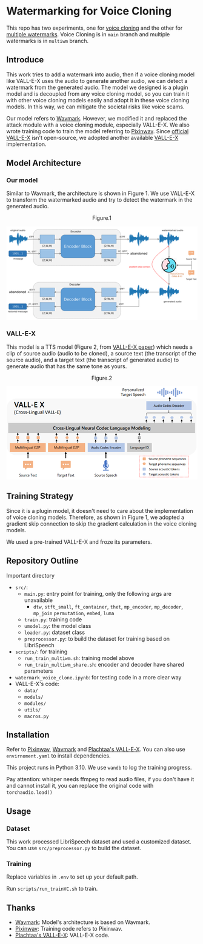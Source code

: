 # Watermarking for Voice Cloning

This repo has two experiments, one for [voice cloning](https://github.com/ObsisMc/watermarking/tree/main) and 
the other for [multiple watermarks](https://github.com/ObsisMc/watermarking/tree/multiwm).
Voice Cloning is in `main` branch and multiple watermarks is in `multiwm` branch.

## Introduce

This work tries to add a watermark into audio, then if a voice cloning model like VALL-E-X uses the audio
to generate another audio, we can detect a watermark from the generated audio. The model we designed is a 
plugin model and is decoupled from any voice cloning model, so you can train it with other voice cloning models
easily and adopt it in these voice cloning models. In this way, we can mitigate the societal risks like voice scams.

Our model refers to [Wavmark](https://github.com/wavmark/wavmark). However, we modified it and 
replaced the attack module with a voice cloning module, especially VALL-E-X. We also wrote training code to train
the model referring to [Pixinwav](https://github.com/migamic/PixInWav2). 
Since [official VALL-E-X](https://arxiv.org/pdf/2303.03926.pdf) isn't open-source, 
we adopted another available [VALL-E-X](https://github.com/Plachtaa/VALL-E-X) implementation.

## Model Architecture

### Our model
Similar to Wavmark, the architecture is shown in Figure 1. We use VALL-E-X to transform 
the watermarked audio and try to detect the watermark in the generated audio.

<div style="text-align: center;">Figure.1</div>

![img.png](.assets/voicecloning/architecture.png)

### VALL-E-X

This model is a TTS model (Figure 2, from [VALL-E-X paper](https://arxiv.org/pdf/2303.03926.pdf)) which needs a clip of source audio (audio to be cloned), 
a source text (the transcript of the source audio), and a target text (the transcript of generated audio)
to generate audio that has the same tone as yours.

<div style="text-align: center;">Figure.2</div>

![img.png](.assets/voicecloning/vall_e_x.png)

## Training Strategy

Since it is a plugin model, it doesn't need to care about the implementation of voice cloning models.
Therefore, as shown in Figure 1, we adopted a gradient skip connection to skip the gradient calculation
in the voice cloning models.

We used a pre-trained VALL-E-X and froze its parameters.

## Repository Outline
Important directory

- `src/`:
  - `main.py`: entry point for training, only the following args are unavailable
    - `dtw`, `stft_small`, `ft_container`, `thet`, `mp_encoder`, `mp_decoder`, `mp_join`
        `permutation`, `embed`, `luma`
  - `train.py`: training code
  - `umodel.py`: the model class
  - `loader.py`: dataset class
  - `preprocessor.py`: to build the dataset for training based on LibriSpeech
- `scripts/`: for training
  - `run_train_multiwm.sh`: training model above
  - `run_train_multiwm_share.sh`: encoder and decoder have shared parameters
- `watermark_voice_clone.ipynb`: for testing code in a more clear way
- VALL-E-X's code:
  - `data/`
  - `models/`
  - `modules/`
  - `utils/`
  - `macros.py`

## Installation

Refer to [Pixinwav](https://github.com/migamic/PixInWav2), [Wavmark](https://github.com/wavmark/wavmark)
and [Plachtaa's VALL-E-X](https://github.com/Plachtaa/VALL-E-X). You can also use `envirnoment.yaml` to install
dependencies.

This project runs in Python 3.10. We use `wandb` to log the training progress.

Pay attention: whisper needs ffmpeg to read audio files, if you don't have it and cannot install it,
you can replace the original code with `torchaudio.load()`

## Usage
### Dataset
This work processed LibriSpeech dataset and used a customized dataset. You can use `src/preprocessor.py` to
build the dataset.

### Training
Replace variables in `.env` to set up your default path.

Run `scripts/run_trainVC.sh` to train.

## Thanks
- [Wavmark](https://github.com/wavmark/wavmark): Model's architecture is based on Wavmark.
- [Pixinwav](https://github.com/migamic/PixInWav2): Training code refers to Pixinwav.
- [Plachtaa's VALL-E-X](https://github.com/Plachtaa/VALL-E-X): VALL-E-X code.